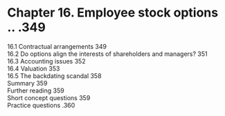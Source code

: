 # Chapter 16. Employee stock options .. .349  

16.1 Contractual arrangements 349   
16.2 Do options align the interests of shareholders and managers? 351   
16.3 Accounting issues 352   
16.4 Valuation 353   
16.5 The backdating scandal 358   
Summary 359   
Further reading 359   
Short concept questions 359   
Practice questions .360  
